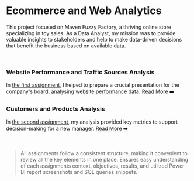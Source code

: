 # Ecommerce and Web Analytics
This project focused on Maven Fuzzy Factory, a thriving online store specializing in toy sales. As a Data Analyst, my mission was to provide valuable insights to stakeholders and help to make data-driven decisions that benefit the business based on available data.

</br>

### Website Performance and Traffic Sources Analysis
In [the first assignment](https://github.com/gnoevoy/Ecommerce_and_Web_Analytics/blob/70886ef4d2031f3695ba70c5b6e54beb51021c49/Assignments%20/Web_analytics.md), I helped to prepare a crucial presentation for the company's board, analysing website performance data. [Read More ➡️](https://github.com/gnoevoy/Ecommerce_and_Web_Analytics/blob/70886ef4d2031f3695ba70c5b6e54beb51021c49/Assignments%20/Web_analytics.md)


### Customers and Products Analysis
In [the second assignment](https://github.com/gnoevoy/Ecommerce_and_Web_Analytics/blob/5cc62aea26c6c389428592236ce838446f7f9712/Assignments%20/Customers_and_products.md), my analysis provided key metrics to support decision-making for a new manager. [Read More ➡️](https://github.com/gnoevoy/Ecommerce_and_Web_Analytics/blob/5cc62aea26c6c389428592236ce838446f7f9712/Assignments%20/Customers_and_products.md)

</br>

> All assignments follow a consistent structure, making it convenient to review all the key elements in one place. Ensures easy understanding of each assignments context, objectives, results, and utilized Power BI report screenshots and SQL queries snippets.
